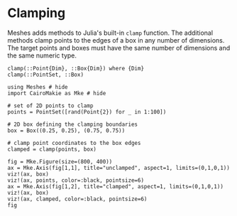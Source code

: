 # Clamping

Meshes adds methods to Julia's built-in `clamp` function. The additional methods clamp points to the edges of a box in any number of dimensions. The target points and boxes must have the same number of dimensions and the same numeric type.

```@docs
clamp(::Point{Dim}, ::Box{Dim}) where {Dim}
clamp(::PointSet, ::Box)
```

```@example clamping
using Meshes # hide
import CairoMakie as Mke # hide

# set of 2D points to clamp
points = PointSet([rand(Point{2}) for _ in 1:100])

# 2D box defining the clamping boundaries
box = Box((0.25, 0.25), (0.75, 0.75))

# clamp point coordinates to the box edges
clamped = clamp(points, box)

fig = Mke.Figure(size=(800, 400))
ax = Mke.Axis(fig[1,1], title="unclamped", aspect=1, limits=(0,1,0,1))
viz!(ax, box)
viz!(ax, points, color=:black, pointsize=6)
ax = Mke.Axis(fig[1,2], title="clamped", aspect=1, limits=(0,1,0,1))
viz!(ax, box)
viz!(ax, clamped, color=:black, pointsize=6)
fig
```

